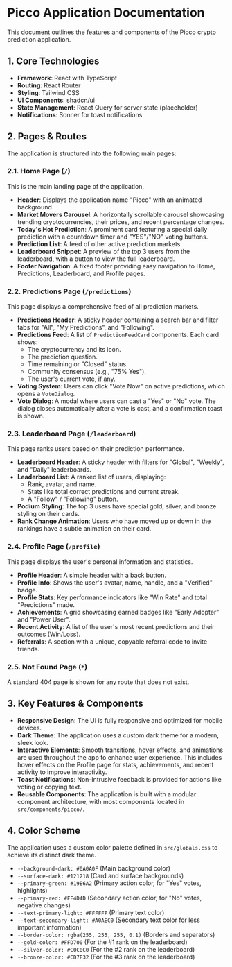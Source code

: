 # Picco Application Documentation

This document outlines the features and components of the Picco crypto prediction application.

## 1. Core Technologies

-   **Framework**: React with TypeScript
-   **Routing**: React Router
-   **Styling**: Tailwind CSS
-   **UI Components**: shadcn/ui
-   **State Management**: React Query for server state (placeholder)
-   **Notifications**: Sonner for toast notifications

## 2. Pages & Routes

The application is structured into the following main pages:

### 2.1. Home Page (`/`)

This is the main landing page of the application.

-   **Header**: Displays the application name "Picco" with an animated background.
-   **Market Movers Carousel**: A horizontally scrollable carousel showcasing trending cryptocurrencies, their prices, and recent percentage changes.
-   **Today's Hot Prediction**: A prominent card featuring a special daily prediction with a countdown timer and "YES"/"NO" voting buttons.
-   **Prediction List**: A feed of other active prediction markets.
-   **Leaderboard Snippet**: A preview of the top 3 users from the leaderboard, with a button to view the full leaderboard.
-   **Footer Navigation**: A fixed footer providing easy navigation to Home, Predictions, Leaderboard, and Profile pages.

### 2.2. Predictions Page (`/predictions`)

This page displays a comprehensive feed of all prediction markets.

-   **Predictions Header**: A sticky header containing a search bar and filter tabs for "All", "My Predictions", and "Following".
-   **Predictions Feed**: A list of `PredictionFeedCard` components. Each card shows:
    -   The cryptocurrency and its icon.
    -   The prediction question.
    -   Time remaining or "Closed" status.
    -   Community consensus (e.g., "75% Yes").
    -   The user's current vote, if any.
-   **Voting System**: Users can click "Vote Now" on active predictions, which opens a `VoteDialog`.
-   **Vote Dialog**: A modal where users can cast a "Yes" or "No" vote. The dialog closes automatically after a vote is cast, and a confirmation toast is shown.

### 2.3. Leaderboard Page (`/leaderboard`)

This page ranks users based on their prediction performance.

-   **Leaderboard Header**: A sticky header with filters for "Global", "Weekly", and "Daily" leaderboards.
-   **Leaderboard List**: A ranked list of users, displaying:
    -   Rank, avatar, and name.
    -   Stats like total correct predictions and current streak.
    -   A "Follow" / "Following" button.
-   **Podium Styling**: The top 3 users have special gold, silver, and bronze styling on their cards.
-   **Rank Change Animation**: Users who have moved up or down in the rankings have a subtle animation on their card.

### 2.4. Profile Page (`/profile`)

This page displays the user's personal information and statistics.

-   **Profile Header**: A simple header with a back button.
-   **Profile Info**: Shows the user's avatar, name, handle, and a "Verified" badge.
-   **Profile Stats**: Key performance indicators like "Win Rate" and total "Predictions" made.
-   **Achievements**: A grid showcasing earned badges like "Early Adopter" and "Power User".
-   **Recent Activity**: A list of the user's most recent predictions and their outcomes (Win/Loss).
-   **Referrals**: A section with a unique, copyable referral code to invite friends.

### 2.5. Not Found Page (`*`)

A standard 404 page is shown for any route that does not exist.

## 3. Key Features & Components

-   **Responsive Design**: The UI is fully responsive and optimized for mobile devices.
-   **Dark Theme**: The application uses a custom dark theme for a modern, sleek look.
-   **Interactive Elements**: Smooth transitions, hover effects, and animations are used throughout the app to enhance user experience. This includes hover effects on the Profile page for stats, achievements, and recent activity to improve interactivity.
-   **Toast Notifications**: Non-intrusive feedback is provided for actions like voting or copying text.
-   **Reusable Components**: The application is built with a modular component architecture, with most components located in `src/components/picco/`.

## 4. Color Scheme

The application uses a custom color palette defined in `src/globals.css` to achieve its distinct dark theme.

-   `--background-dark: #0A0A0F` (Main background color)
-   `--surface-dark: #121218` (Card and surface backgrounds)
-   `--primary-green: #19E6A2` (Primary action color, for "Yes" votes, highlights)
-   `--primary-red: #FF4D4D` (Secondary action color, for "No" votes, negative changes)
-   `--text-primary-light: #FFFFFF` (Primary text color)
-   `--text-secondary-light: #A0AEC0` (Secondary text color for less important information)
-   `--border-color: rgba(255, 255, 255, 0.1)` (Borders and separators)
-   `--gold-color: #FFD700` (For the #1 rank on the leaderboard)
-   `--silver-color: #C0C0C0` (For the #2 rank on the leaderboard)
-   `--bronze-color: #CD7F32` (For the #3 rank on the leaderboard)